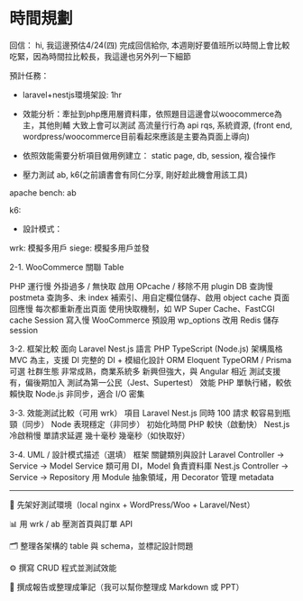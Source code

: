 # 時間規劃

回信：
hi, 我這邊預估4/24(四) 完成回信給你, 
本週剛好要值班所以時間上會比較吃緊，因為時間拉比較長，我這邊也另外列一下細節



預計任務：
- laravel+nestjs環境架設: 1hr
- 效能分析：牽扯到php應用層資料庫，依照題目這邊會以woocommerce為主，其他則輔
大致上會可以測試 高流量行行為 api rqs, 系統資源, (front end, wordpress/woocommerce目前看起來應該是主要為頁面上導向)

- 依照效能需要分析項目做用例建立：
static page, db, session,  複合操作

- 壓力測試 ab, k6(之前讀書會有同仁分享, 剛好趁此機會用該工具)

apache bench: ab

k6: 

- 設計模式：


wrk: 模擬多用戶
siege: 模擬多用戶並發

2-1. WooCommerce 關聯 Table

PHP 運行慢	外掛過多 / 無快取	啟用 OPcache / 移除不用 plugin
DB 查詢慢	postmeta 查詢多、未 index	補索引、用自定欄位儲存、啟用 object cache
頁面回應慢	每次都重新產出頁面	使用快取機制，如 WP Super Cache、FastCGI cache
Session 寫入慢	WooCommerce 預設用 wp_options	改用 Redis 儲存 session


3-2. 框架比較
面向	Laravel	Nest.js
語言	PHP	TypeScript (Node.js)
架構風格	MVC 為主，支援 DI	完整的 DI + 模組化設計
ORM	Eloquent	TypeORM / Prisma 可選
社群生態	非常成熟，商業系統多	新興但強大，與 Angular 相近
測試支援	有，偏後期加入	測試為第一公民（Jest、Supertest）
效能	PHP 單執行緒，較依賴快取	Node.js 非同步，適合 I/O 密集


3-3. 效能測試比較（可用 wrk）
項目	Laravel	Nest.js
同時 100 請求	較容易到瓶頸（同步）	Node 表現穩定（非同步）
初始化時間	PHP 較快（啟動快）	Nest.js 冷啟稍慢
單請求延遲	幾十毫秒	幾毫秒（如快取好）

3-4. UML / 設計模式描述（選填）
框架	關鍵類別與設計
Laravel	Controller → Service → Model
Service 類可用 DI，Model 負責資料庫
Nest.js	Controller → Service → Repository
用 Module 抽象領域，用 Decorator 管理 metadata


---

🔧 先架好測試環境（local nginx + WordPress/Woo + Laravel/Nest）

📊 用 wrk / ab 壓測首頁與訂單 API

🗂️ 整理各架構的 table 與 schema，並標記設計問題

⚙️ 撰寫 CRUD 程式並測試效能

📘 撰成報告或整理成筆記（我可以幫你整理成 Markdown 或 PPT）